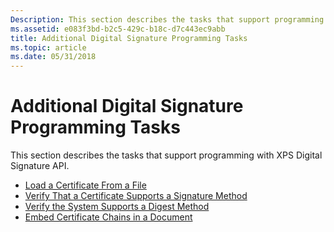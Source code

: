 ```yaml
---
Description: This section describes the tasks that support programming with XPS Digital Signature API.
ms.assetid: e083f3bd-b2c5-429c-b18c-d7c443ec9abb
title: Additional Digital Signature Programming Tasks
ms.topic: article
ms.date: 05/31/2018
---
```


# Additional Digital Signature Programming Tasks

This section describes the tasks that support programming with XPS Digital Signature API.

-   [Load a Certificate From a File](load-a-certificate-from-a-file.md)
-   [Verify That a Certificate Supports a Signature Method](verify-a-certificate-supports-a-signature-method.md)
-   [Verify the System Supports a Digest Method](verify-a-certificate-supports-a-digest-method.md)
-   [Embed Certificate Chains in a Document](embedding-certificate-trust-chains-in-a-document.md)

 

 



